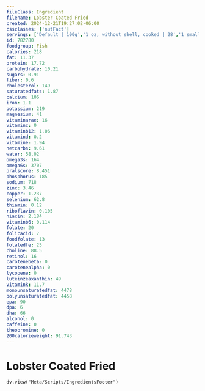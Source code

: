 ```yaml
---
fileClass: Ingredient
filename: Lobster Coated Fried
created: 2024-12-21T19:27:02-06:00
cssclasses: ['nutFact']
servings: ['Default | 100g','1 oz, without shell, cooked | 28','1 small lobster (1 lb live weight) (yield after cooking, shell removed) | 118','1 medium lobster (2.5 lb live weight) (yield after cooking, shell removed) | 295','1 large lobster (4 lb live weight) (yield after cooking, shell removed) | 472','1 oz, raw, without shell, yield after cooking | 23','1 cup, cooked, diced | 145','1 lobster tail, fresh (8 oz) (yield after cooking, shell removed) | 125']
id: 782780
foodgroup: Fish
calories: 218
fat: 11.37
protein: 17.72
carbohydrate: 10.21
sugars: 0.91
fiber: 0.6
cholesterol: 149
saturatedfats: 1.87
calcium: 106
iron: 1.1
potassium: 219
magnesium: 41
vitaminarae: 16
vitaminc: 0
vitaminb12: 1.06
vitamind: 0.2
vitamine: 1.94
netcarbs: 9.61
water: 58.02
omega3s: 164
omega6s: 3707
pralscore: 8.451
phosphorus: 185
sodium: 718
zinc: 3.46
copper: 1.237
selenium: 62.8
thiamin: 0.12
riboflavin: 0.105
niacin: 2.184
vitaminb6: 0.114
folate: 20
folicacid: 7
foodfolate: 13
folatedfe: 25
choline: 88.5
retinol: 16
carotenebeta: 0
carotenealpha: 0
lycopene: 0
luteinzeaxanthin: 49
vitamink: 11.7
monounsaturatedfat: 4478
polyunsaturatedfat: 4458
epa: 90
dpa: 6
dha: 66
alcohol: 0
caffeine: 0
theobromine: 0
200calorieweight: 91.743
---
```


# Lobster Coated Fried

```dataviewjs
dv.view("Meta/Scripts/IngredientsFooter")
```